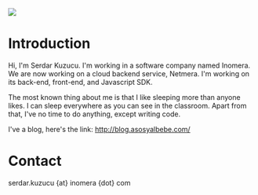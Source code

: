 <img src='http://4.bp.blogspot.com/-zxJxGQC0vzw/T_B9UXFtmYI/AAAAAAAADdk/jM6bPg_2xRU/s1600/me.jpg' />

# Introduction #

Hi, I'm Serdar Kuzucu. I'm working in a software company named Inomera. We are now working on a cloud backend service, Netmera. I'm working on its back-end, front-end, and Javascript SDK.

The most known thing about me is that I like sleeping more than anyone likes. I can sleep everywhere as you can see in the classroom. Apart from that, I've no time to do anything, except writing code.

I've a blog, here's the link: http://blog.asosyalbebe.com/

# Contact #
serdar.kuzucu {at} inomera {dot} com